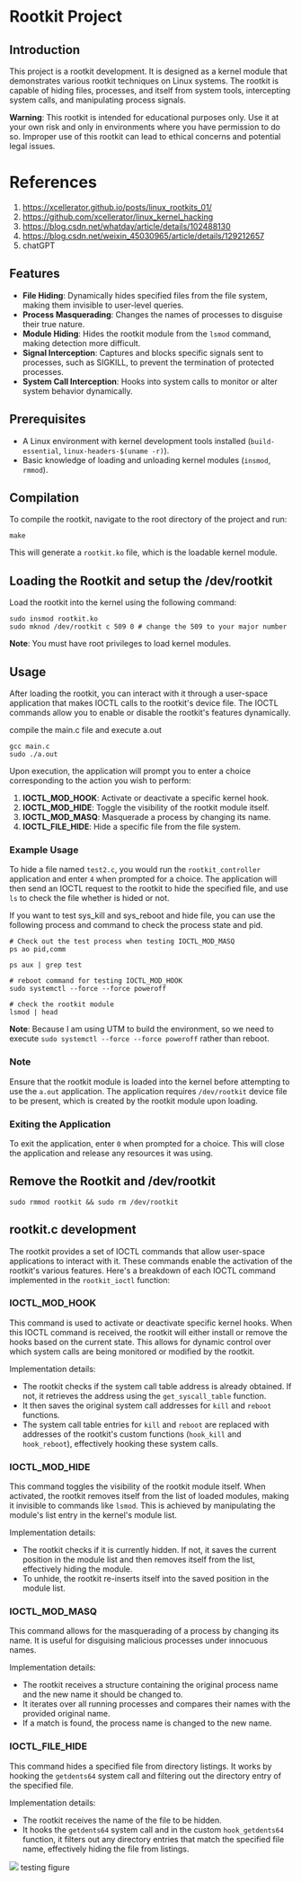 #  Rootkit Project

## Introduction

This project is a rootkit development. It is designed as a kernel module that demonstrates various rootkit techniques on Linux systems. The rootkit is capable of hiding files, processes, and itself from system tools, intercepting system calls, and manipulating process signals.

**Warning**: This rootkit is intended for educational purposes only. Use it at your own risk and only in environments where you have permission to do so. Improper use of this rootkit can lead to ethical concerns and potential legal issues.

# References

1. https://xcellerator.github.io/posts/linux_rootkits_01/
2. https://github.com/xcellerator/linux_kernel_hacking
3. https://blog.csdn.net/whatday/article/details/102488130
4. https://blog.csdn.net/weixin_45030965/article/details/129212657
5. chatGPT

## Features

- **File Hiding**: Dynamically hides specified files from the file system, making them invisible to user-level queries.
- **Process Masquerading**: Changes the names of processes to disguise their true nature.
- **Module Hiding**: Hides the rootkit module from the `lsmod` command, making detection more difficult.
- **Signal Interception**: Captures and blocks specific signals sent to processes, such as SIGKILL, to prevent the termination of protected processes.
- **System Call Interception**: Hooks into system calls to monitor or alter system behavior dynamically.

## Prerequisites

- A Linux environment with kernel development tools installed (`build-essential`, `linux-headers-$(uname -r)`).
- Basic knowledge of loading and unloading kernel modules (`insmod`, `rmmod`).

## Compilation

To compile the rootkit, navigate to the root directory of the project and run:

```
make
```

This will generate a `rootkit.ko` file, which is the loadable kernel module.

## Loading the Rootkit and setup the /dev/rootkit

Load the rootkit into the kernel using the following command:

```
sudo insmod rootkit.ko
sudo mknod /dev/rootkit c 509 0 # change the 509 to your major number
```

**Note**: You must have root privileges to load kernel modules.

## Usage

After loading the rootkit, you can interact with it through a user-space application that makes IOCTL calls to the rootkit's device file. The IOCTL commands allow you to enable or disable the rootkit's features dynamically.

compile the main.c file and execute a.out

```
gcc main.c
sudo ./a.out
```

Upon execution, the application will prompt you to enter a choice corresponding to the action you wish to perform:

1. **IOCTL_MOD_HOOK**: Activate or deactivate a specific kernel hook.
2. **IOCTL_MOD_HIDE**: Toggle the visibility of the rootkit module itself.
3. **IOCTL_MOD_MASQ**: Masquerade a process by changing its name.
4. **IOCTL_FILE_HIDE**: Hide a specific file from the file system.

### Example Usage

To hide a file named `test2.c`, you would run the `rootkit_controller` application and enter `4` when prompted for a choice. The application will then send an IOCTL request to the rootkit to hide the specified file, and use `ls` to check the file whether is hided or not.

If you want to test sys_kill and sys_reboot and hide file, you can use the following process and command to check the process state and pid.

```
# Check out the test process when testing IOCTL_MOD_MASQ
ps ao pid,comm

ps aux | grep test

# reboot command for testing IOCTL_MOD_HOOK
sudo systemctl --force --force poweroff

# check the rootkit module
lsmod | head
```

**Note**: Because I am using UTM to build the environment, so we need to execute `sudo systemctl --force --force poweroff` rather than reboot.

### Note

Ensure that the rootkit module is loaded into the kernel before attempting to use the `a.out` application. The application requires `/dev/rootkit` device file to be present, which is created by the rootkit module upon loading.

### Exiting the Application

To exit the application, enter `0` when prompted for a choice. This will close the application and release any resources it was using.

## Remove the Rootkit and /dev/rootkit

```
sudo rmmod rootkit && sudo rm /dev/rootkit
```

## rootkit.c development

The rootkit provides a set of IOCTL commands that allow user-space applications to interact with it. These commands enable the activation of the rootkit's various features. Here's a breakdown of each IOCTL command implemented in the `rootkit_ioctl` function:

### IOCTL_MOD_HOOK

This command is used to activate or deactivate specific kernel hooks. When this IOCTL command is received, the rootkit will either install or remove the hooks based on the current state. This allows for dynamic control over which system calls are being monitored or modified by the rootkit.

Implementation details:

- The rootkit checks if the system call table address is already obtained. If not, it retrieves the address using the `get_syscall_table` function.
- It then saves the original system call addresses for `kill` and `reboot` functions.
- The system call table entries for `kill` and `reboot` are replaced with addresses of the rootkit's custom functions (`hook_kill` and `hook_reboot`), effectively hooking these system calls.

### IOCTL_MOD_HIDE

This command toggles the visibility of the rootkit module itself. When activated, the rootkit removes itself from the list of loaded modules, making it invisible to commands like `lsmod`. This is achieved by manipulating the module's list entry in the kernel's module list.

Implementation details:

- The rootkit checks if it is currently hidden. If not, it saves the current position in the module list and then removes itself from the list, effectively hiding the module.
- To unhide, the rootkit re-inserts itself into the saved position in the module list.

### IOCTL_MOD_MASQ

This command allows for the masquerading of a process by changing its name. It is useful for disguising malicious processes under innocuous names.

Implementation details:

- The rootkit receives a structure containing the original process name and the new name it should be changed to.
- It iterates over all running processes and compares their names with the provided original name.
- If a match is found, the process name is changed to the new name.

### IOCTL_FILE_HIDE

This command hides a specified file from directory listings. It works by hooking the `getdents64` system call and filtering out the directory entry of the specified file.

Implementation details:

- The rootkit receives the name of the file to be hidden.
- It hooks the `getdents64` system call and in the custom `hook_getdents64` function, it filters out any directory entries that match the specified file name, effectively hiding the file from listings.

![](/figure.png)
testing figure
